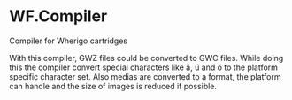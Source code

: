 WF.Compiler
===========

Compiler for Wherigo cartridges

With this compiler, GWZ files could be converted to GWC files. While doing this
the compiler convert special characters like ä, ü and ö to the platform
specific character set. Also medias are converted to a format, the platform
can handle and the size of images is reduced if possible. 

